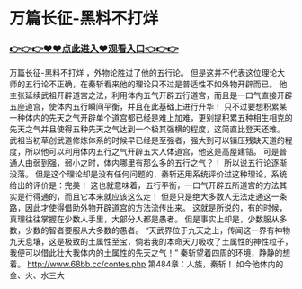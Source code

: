 # 万篇长征-黑料不打烊

### <a href="https://github.com/kajuf/hait/issues/1">👉👉👉♥♥点此进入♥观看入口👈👉👉</a>

万篇长征-黑料不打烊
，外物论胜过了他的五行论。
    但是这并不代表这位理论大师的五行论不正确，在秦斩看来他的理论只不过是普适性不如外物开辟而已。
    他主张延续武祖开辟道宫之法，利用体内五气开辟五行道宫，而且是一口气直接开辟五座道宫，使体内五行瞬间平衡，并且在此基础上进行升华！
    只不过要想积累某一种体内的先天之气开辟单个道宫都已经是难上加难，更别提积累五种相生相克的先天之气并且使得五种先天之气达到一个极其强横的程度，这简直比登天还难。
    武祖当初草创武道修炼体系的时候早已经是至强者，强大到可以镇压残缺天道的程度，所以他可以利用体内五行之气开辟五大人体道宫，他这是高屋建瓴。
    可是普通人由弱到强，弱小之时，体内哪里有那么多的五行之气？！
    所以说五行论逐渐没落。
    但是这个理论却是没有任何问题的，秦斩还用系统评价过这种理论，系统给出的评价是：完美！
    这也就意味着，五行平衡，一口气开辟五所道宫的方法其实是行得通的，而且它本来就应该这么走！
    但是只是绝大多数人无法走通这一条路，因此才使得借助外物开辟道宫的方法流传出来。
    这就是所说的，有的时候，真理往往掌握在少数人手里，大部分人都是愚者。
    但是事实上却是，少数服从多数，少数的智者要服从大多数的愚者。
    “天武界位于九天之上，传闻这一界有神物九天息壤，这是极致的土属性至宝，倘若我的本命天刀吸收了土属性的神性粒子，我便可以借此壮大我体内的土属性的先天之气！”
    秦斩望着四周的环境，静静的想着。
http://www.68bb.cc/contes.php
第484章：人族，秦斩！
    如今他体内的金、火、水三大
